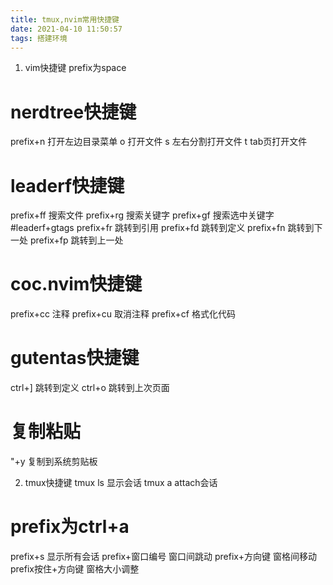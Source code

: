 ```yaml
---
title: tmux,nvim常用快捷键
date: 2021-04-10 11:50:57
tags: 搭建环境
---
```


1. vim快捷键
prefix为space

# nerdtree快捷键
prefix+n 打开左边目录菜单
o 打开文件
s 左右分割打开文件
t tab页打开文件

# leaderf快捷键
prefix+ff 搜索文件
prefix+rg 搜索关键字
prefix+gf 搜索选中关键字
#leaderf+gtags
prefix+fr 跳转到引用
prefix+fd 跳转到定义
prefix+fn 跳转到下一处
prefix+fp 跳转到上一处

# coc.nvim快捷键
prefix+cc 注释
prefix+cu 取消注释
prefix+cf 格式化代码

# gutentas快捷键
ctrl+] 跳转到定义
ctrl+o 跳转到上次页面

# 复制粘贴
"+y 复制到系统剪贴板

2. tmux快捷键
tmux ls 显示会话
tmux a attach会话

# prefix为ctrl+a
prefix+s 显示所有会话
prefix+窗口编号 窗口间跳动
prefix+方向键 窗格间移动
prefix按住+方向键 窗格大小调整
